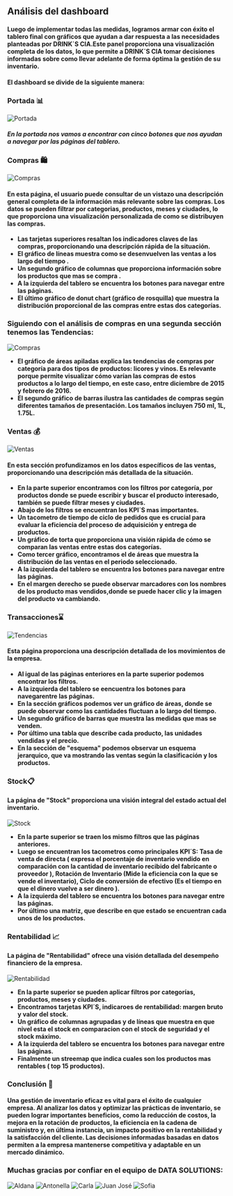 ## Análisis del dashboard

#### Luego de implementar todas las medidas, logramos armar con éxito el tablero final con gráficos que ayudan a dar respuesta a las necesidades planteadas por DRINK´S CIA.Este panel proporciona una visualización completa de los datos, lo que permite a DRINK´S CIA tomar decisiones informadas sobre como llevar adelante de forma óptima la gestión de su inventario.

#### El dashboard se divide de la siguiente manera:
### Portada 📊
![Portada](portada.png)
##### En la portada nos vamos a encontrar con cinco botones que nos ayudan a navegar por las páginas del tablero.


### Compras 🛍️
![Compras](pagina1.png)

#### En esta página, el usuario puede consultar de un vistazo una descripción general completa de la información más relevante sobre las compras. Los datos se pueden filtrar por categorias, productos, meses y ciudades, lo que proporciona una visualización personalizada de como se distribuyen las compras.
* **Las tarjetas superiores resaltan los indicadores claves de las compras, proporcionando una descripción rápida de la situación.**
* **El gráfico de líneas muestra como se desenvuelven las ventas a los largo del tiempo .**
* **Un segundo gráfico de columnas que proporciona información sobre los productos que mas se compra .**
* **A la izquierda del tablero se encuentra los botones para navegar entre las páginas.**
* **El último gráfico de donut chart (gráfico de rosquilla) que muestra la distribución proporcional de las compras entre estas dos categorías.**

### Siguiendo con el análisis de compras en una segunda sección tenemos las Tendencias:
![Compras](pagina6.png)

* **El gráfico de áreas apiladas explica las tendencias de compras por categoría para dos tipos de productos: licores y vinos. Es relevante porque permite visualizar cómo varían las compras de estos productos a lo largo del tiempo, en este caso, entre diciembre de 2015 y febrero de 2016.**
* **El segundo gráfico de barras  ilustra las cantidades de compras según diferentes tamaños de presentación.
Los tamaños incluyen 750 ml, 1L, 1.75L.**


### Ventas 💰
![Ventas](pagina2.png)
#### En esta sección profundizamos en los datos específicos de las ventas, proporcionando una descripción más detallada de la situación.
* **En la parte superior encontramos con los filtros por categoría, por productos donde se puede escribir y buscar el producto interesado, también se puede filtrar meses y ciudades.**
* **Abajo de los filtros se encuentran los KPI´S  mas importantes.**
* **Un tacometro de tiempo de ciclo de pedidos que es crucial para evaluar la eficiencia del proceso de adquisición y entrega de productos.**
* **Un gráfico de torta que proporciona una visión rápida de cómo se comparan las ventas entre estas dos categorías.**
* **Como tercer gráfico, encontramos el de áreas que muestra la distribución de las ventas en el periodo seleccionado.**
* **A la izquierda del tablero se encuentra los botones para navegar entre las páginas.**
* **En el margen derecho se puede observar marcadores con los nombres de los producto mas vendidos,donde se puede hacer clic y la imagen del producto va cambiando.**

### Transacciones⌛
![Tendencias](pagina3.png)

#### Esta página proporciona una descripción detallada de los movimientos de la empresa.

* **Al igual de las páginas enteriores en la parte superior podemos encontrar los filtros.**
* **A la izquierda del tablero se eencuentra los botones para navegarentre las páginas.**
* **En la sección gráficos podemos ver un gráfico de áreas, donde se puede observar como las cantidades fluctuan a lo largo del tiempo.**
* **Un segundo gráfico de barras que muestra las medidas que mas se venden.**
* **Por último una tabla que describe cada producto, las unidades vendidas y el precio.**
* **En la sección de "esquema" podemos observar un esquema jerarquico, que va mostrando las ventas según la clasificación y los productos.**

### Stock📋
#### La página de "Stock" proporciona una visión integral del estado actual del inventario.
![Stock](pagina4.png)

* **En la parte superior se traen los mismo filtros que las páginas anteriores.**
* **Luego se encuentran los tacometros como principales KPI´S: Tasa de venta de directa ( expresa el porcentaje de inventario vendido en comparación con la cantidad de inventario recibido del fabricante o proveedor ), Rotación de Inventario (Mide la eficiencia con la que se vende el inventario), Ciclo de conversión de efectivo (Es el tiempo en que el dinero vuelve a ser dinero ).**
* **A la izquierda del tablero se encuentra los botones para navegar entre las páginas.**
* **Por último una matriz, que describe en que estado se encuentran cada unos de los productos.**


### Rentabilidad 📈
#### La página de "Rentabilidad" ofrece una visión detallada del desempeño financiero de la empresa.
![Rentabilidad](pagina5.png)

* **En la parte superior se pueden aplicar filtros por categorías, productos, meses y ciudades.**
* **Encontramos tarjetas KPI´S, indicaroes de rentabilidad: margen bruto y valor del stock.**
* **Un gráfico de columnas agrupadas y de líneas que muestra en que nivel esta el stock en comparacion con el stock de seguridad y el stock máximo.**
* **A la izquierda del tablero se encuentra los botones para navegar entre las páginas.**
* **Finalmente un streemap que indica cuales son los productos mas rentables ( top 15 productos).**


### Conclusión 🚨
#### Una gestión de inventario eficaz es vital para el éxito de cualquier empresa. Al analizar los datos y optimizar las prácticas de inventario, se pueden lograr importantes beneficios, como la reducción de costos, la mejora en la rotación de productos, la eficiencia en la cadena de suministro y, en última instancia, un impacto positivo en la rentabilidad y la satisfacción del cliente. Las decisiones informadas basadas en datos permiten a la empresa mantenerse competitiva y adaptable en un mercado dinámico.


### Muchas gracias por confiar en el equipo de DATA SOLUTIONS:
![Aldana](Aldana.jpg)     ![Antonella](Antonella.jpg)     ![Carla](Carla.jpg)     ![Juan José](Juanjo.jpg)     ![Sofia](Sofi.jpg)

